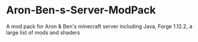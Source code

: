 # Aron-Ben-s-Server-ModPack
A mod pack for Aron &amp; Ben's minecraft server including Java, Forge 1.12.2, a large list of mods and shaders
